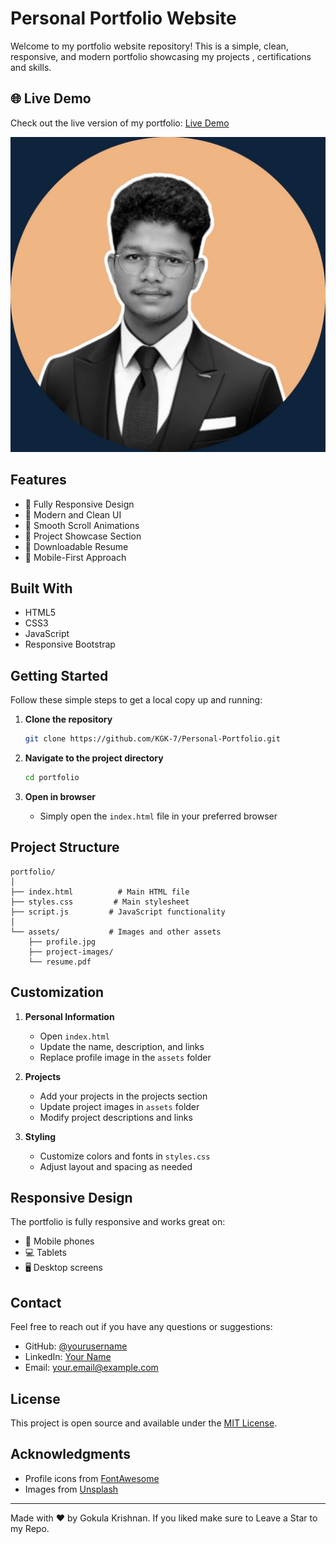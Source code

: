 # Personal Portfolio Website

Welcome to my portfolio website repository! This is a simple, clean, responsive, and modern portfolio showcasing my projects , certifications and skills.

## 🌐 Live Demo

Check out the live version of my portfolio: [Live Demo](#) <!-- Replace with your actual deployed URL -->

![Portfolio Preview](assets/profile.jpg)

## Features

- 📱 Fully Responsive Design
- 🎨 Modern and Clean UI
- 🚀 Smooth Scroll Animations
- 💼 Project Showcase Section
- 📄 Downloadable Resume
- 📱 Mobile-First Approach

## Built With

- HTML5
- CSS3
- JavaScript
- Responsive Bootstrap

## Getting Started

Follow these simple steps to get a local copy up and running:

1. **Clone the repository**
   ```bash
   git clone https://github.com/KGK-7/Personal-Portfolio.git
   ```

2. **Navigate to the project directory**
   ```bash
   cd portfolio
   ```

3. **Open in browser**
   - Simply open the `index.html` file in your preferred browser

##  Project Structure

```
portfolio/
│
├── index.html          # Main HTML file
├── styles.css         # Main stylesheet
├── script.js         # JavaScript functionality
│
└── assets/           # Images and other assets
    ├── profile.jpg
    ├── project-images/
    └── resume.pdf
```

##  Customization

1. **Personal Information**
   - Open `index.html`
   - Update the name, description, and links
   - Replace profile image in the `assets` folder

2. **Projects**
   - Add your projects in the projects section
   - Update project images in `assets` folder
   - Modify project descriptions and links

3. **Styling**
   - Customize colors and fonts in `styles.css`
   - Adjust layout and spacing as needed

## Responsive Design

The portfolio is fully responsive and works great on:
- 📱 Mobile phones
- 💻 Tablets
- 🖥️ Desktop screens

##  Contact

Feel free to reach out if you have any questions or suggestions:

- GitHub: [@yourusername](#)
- LinkedIn: [Your Name](#)
- Email: your.email@example.com

## License

This project is open source and available under the [MIT License](LICENSE).

## Acknowledgments

- Profile icons from [FontAwesome](https://fontawesome.com)
- Images from [Unsplash](https://unsplash.com)

---
Made with ❤️ by Gokula Krishnan. If you liked make sure to Leave a Star to my Repo.
